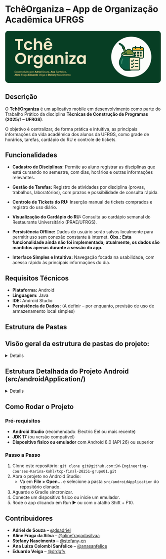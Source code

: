
# TchêOrganiza  – App de Organização Acadêmica UFRGS

![Header](.github/header.png)

## Descrição

O **TchêOrganiza** é um aplicativo mobile em desenvolvimento como parte do Trabalho Prático da disciplina **Técnicas de Construção de Programas (2025/1 – UFRGS)**.

O objetivo é centralizar, de forma prática e intuitiva, as principais informações da vida acadêmica dos alunos da UFRGS, como grade de horários, tarefas, cardápio do RU e controle de tickets.

## Funcionalidades

- **Cadastro de Disciplinas:** Permite ao aluno registrar as disciplinas que está cursando no semestre, com dias, horários e outras informações relevantes.

- **Gestão de Tarefas:** Registro de atividades por disciplina (provas, trabalhos, laboratórios), com prazos e possibilidade de consulta rápida.

- **Controle de Tickets do RU:** Inserção manual de tickets comprados e registro do uso diário.

- **Visualização do Cardápio do RU:** Consulta ao cardápio semanal do Restaurante Universitário (PRAE/UFRGS).

- **Persistência Offline:** Dados do usuário serão salvos localmente para permitir uso sem conexão constante à internet. **Obs.: Esta funcionalidade ainda não foi implementada; atualmente, os dados são mantidos apenas durante a sessão do app.**

- **Interface Simples e Intuitiva:** Navegação focada na usabilidade, com acesso rápido às principais informações do dia.

## Requisitos Técnicos

- **Plataforma:** Android 
- **Linguagem:** Java
- **IDE:** Android Studio
- **Persistência de Dados:** (A definir – por enquanto, previsão de uso de armazenamento local simples)


## Estrutura de Pastas

## Visõo geral da estrutura de pastas do projeto:
<details>
<pre>
.
├── docs/                      # Documentos de entrega: PDFs das etapas, Perguntas e Apresentação (Keynote)
├── instructions/              # Enunciados oficiais de cada etapa do trabalho (PDFs das instruções)
├── src/androidApplication/    # Projeto Android completo (código-fonte, recursos e configuração Gradle)
│   ├── app/                   # Módulo principal do aplicativo Android
│   │   ├── build.gradle.kts   # Configuração Gradle específica do módulo
│   │   ├── proguard-rules.pro # Regras de obfuscação/optimização do código (ProGuard/R8)
│   │   └── src/
│   │       ├── main/          # Código-fonte principal (Java + recursos Android)
│   │       │   ├── AndroidManifest.xml
│   │       │   ├── java/      # Código Java dividido por pacotes
│   │       │   │   └── br.ufrgs.inf.tcp.tcheorganiza
│   │       │   └── res/       # Recursos Android (layouts XML, drawables, strings, cores, temas, etc)
│   │       ├── androidTest/   # Testes instrumentados (UI tests com Espresso)
│   │       └── test/          # Testes unitários (JUnit) para as classes Java
│   ├── build.gradle.kts       # Configuração de build do projeto Android
│   ├── gradle/                # Configuração de versões de dependências e Wrapper
├── README.md                  # Este arquivo
</pre>
</details>

## Estrutura Detalhada do Projeto Android (src/androidApplication/)
<details>
<pre>
src/androidApplication/
├── app/                                 # Módulo principal do projeto Android
│   ├── build.gradle.kts                  # Configuração Gradle específica do módulo (dependencies, plugins, etc)
│   ├── proguard-rules.pro                # Regras para minificação e obfuscação (ProGuard/R8)
│   └── src/
│       ├── main/                         # Código-fonte e recursos usados no app final
│       │   ├── AndroidManifest.xml       # Manifesto Android (declara Activities, permissões, etc)
│       │   ├── java/
│       │   │   └── br/ufrgs/inf/tcp/tcheorganiza/
│       │   │       ├── MainActivity.java                   # Activity principal (ponto de entrada)
│       │   │       ├── StartingPageActivity.java          # Tela de início
│       │   │       ├── PreferenceRuActivity.java          # Tela de preferências relacionadas ao RU
│       │   │       ├── NewClassActivity.java              # Tela de cadastro de disciplinas
│       │   │       ├── NewProfessorActivity.java          # Tela de cadastro de professores
│       │   │       ├── NewTaskActivity.java               # Tela de cadastro de tarefas
│       │   │       ├── model/                             # Modelos de dados
│       │   │       │   ├── courses/                       # Estruturas de dados para Disciplinas e Professores
│       │   │       │   ├── ru/                            # Estruturas para RU (Cardápio, Tickets, etc)
│       │   │       │   └── tasks/                         # Estruturas de Tarefas (Lab, Trabalho, Prova, etc)
│       │   │       ├── persistence/                       # Persistência local
│       │   │       ├── recyclerviewadapters/              # Adapters para listas com RecyclerView
│       │   │       ├── subjectManager/                    # Gerenciamento de Disciplinas
│       │   │       ├── ui/                                # Fragments e telas divididas por funcionalidade
│       │   │       │   ├── cardapio/                      # UI relacionada ao cardápio do RU
│       │   │       │   ├── disciplinas/                   # UI para Disciplinas (cadastro, listagem, etc)
│       │   │       │   ├── home/                          # Tela inicial (HomeFragment)
│       │   │       │   ├── professor/                     # UI de Professores
│       │   │       │   ├── tasks/                         # UI de Tarefas
│       │   │       │   └── ticketru/                      # UI para gerenciamento de tickets RU
│       │   │       └── Utils.java                         # Classe utilitária com métodos auxiliares
│       │   └── res/                                        # Recursos gráficos, de texto e layout
│       │       ├── color/                                 # Cores
│       │       ├── drawable/                              # Imagens vetoriais e shapes
│       │       ├── layout/                                # Layouts XML das telas e fragments
│       │       ├── menu/                                  # Menus (ex: BottomNavigation)
│       │       ├── navigation/                            # Navigation Graph (estrutura de navegação entre telas)
│       │       ├── values/                                # Strings, dimensões, estilos e temas
│       │       └── xml/                                   # Regras adicionais do sistema (ex: backup)
│       └── test/                                          # Testes unitários (JUnit)
│           └── java/
│               └── br/ufrgs/inf/tcp/tcheorganiza/
│                   ├── CardapioTest.java
│                   ├── CourseTest.java
│                   ├── ExamTest.java
│                   ├── HorarioFuncionamentoTest.java
│                   ├── LabTest.java
│                   ├── LocalizacaoTest.java
│                   ├── OfficeTest.java
│                   ├── OrganizadorRusTest.java
│                   ├── RegistroTicketsTest.java
│                   ├── RuTest.java
│                   ├── ScheduleTest.java
│                   ├── TaskTest.java
│                   ├── TeacherTest.java
│                   ├── TicketTest.java
│                   └── WorkTest.java
├── build.gradle.kts          # Configuração de build do projeto (nível raiz)
├── gradle/                   # Configuração de versões e Wrapper
├── gradle.properties
├── gradlew                   # Script Gradle Wrapper (Linux/macOS)
├── gradlew.bat               # Script Gradle Wrapper (Windows)
└── settings.gradle.kts       # Configuração de inclusão de módulos no projeto
</pre>
</details>

## Como Rodar o Projeto

### Pré-requisitos

- **Android Studio** (recomendado: Electric Eel ou mais recente)
- **JDK 17** (ou versão compatível)
- **Dispositivo físico ou emulador** com Android 8.0 (API 26) ou superior

### Passo a Passo

1. Clone este repositório: `git clone git@github.com:SW-Engineering-Courses-Karina-Kohl/tcp-final-20251-grupo01.git`
2.	Abra o projeto no Android Studio:
    - Vá em **File > Open...** e selecione a pasta `src/androidApplication` do repositório clonado.
3.	Aguarde o Gradle sincronizar.
4.	Conecte um dispositivo físico ou inicie um emulador.
5.	Rode o app clicando em Run ▶️ ou com o atalho Shift + F10.

## Contribuidores

- **Adriel de Souza** – [@dsadriel](https://github.com/dsadriel)
- **Aline Fraga da Silva** – [@alinefragadasilvaa](https://github.com/alinefragadasilvaa)
- **Stefany Nascimento** – [@stefany-cn](https://github.com/stefany-cn)
- **Ana Luiza Colombi Sanfelice** – [@anasanfelice](https://github.com/anasanfelice)
- **Eduardo Veiga** – [@drdgfv](https://github.com/drdgfv)
